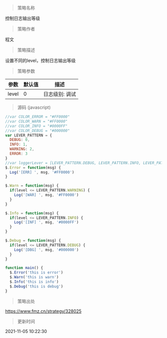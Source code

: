 
> 策略名称

控制日志输出等级

> 策略作者

程文

> 策略描述

设置不同的level，控制日志输出等级

> 策略参数



|参数|默认值|描述|
|----|----|----|
|level|0|日志级别: 调试|信息|警告|错误|


> 源码 (javascript)

``` javascript
//var COLOR_ERROR = "#FF0000"
//var COLOR_WARN = "#FF0000"
//var COLOR_INFO = "#0000FF"
//var COLOR_DEBUG = "#000000"
var LEVER_PATTERN = {
  DEBUG: 0,
  INFO: 1,
  WARNING: 2,
  ERROR: 3
}
//var loggerLever = [LEVER_PATTERN.DEBUG, LEVER_PATTERN.INFO, LEVER_PATTERN.WARNING, LEVER_PATTERN.ERROR][level]
$.Error = function(msg) {
  Log('[ERR] ', msg, '#FF0000')
}

$.Warn = function(msg) {
  if(level <= LEVER_PATTERN.WARNING) {
    Log('[WAR] ', msg, '#FF0000')
  }  
}

$.Info = function(msg) {
  if(level <= LEVER_PATTERN.INFO) {
    Log('[INF] ', msg, '#0000FF')
  }
}

$.Debug = function(msg) {
  if(level <= LEVER_PATTERN.DEBUG) {
    Log('[DBG] ', msg, '#000000')
  }
}

function main() {
  $.Error('this is error')
  $.Warn('this is warn')
  $.Info('this is info')
  $.Debug('this is debug')
}

```

> 策略出处

https://www.fmz.cn/strategy/328025

> 更新时间

2021-11-05 10:22:30

